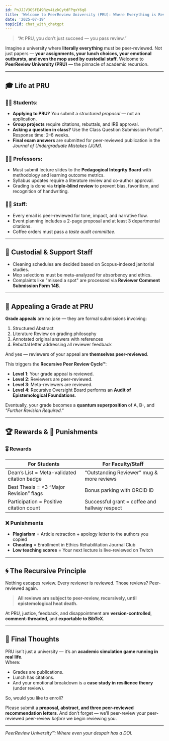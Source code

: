 ```yaml
---
id: PnJJJV3GSfE49Rzv4izkCytdFPqxY6q8
title: 'Welcome to PeerReview University (PRU): Where Everything is Reviewed — Recursively'
date: '2025-07-19'
topicId: chat_with_chatgpt
---
```


> “At PRU, you don’t just succeed — you pass review.”  

Imagine a university where **literally everything** must be peer-reviewed. Not just papers — **your assignments, your lunch choices, your emotional outbursts, and even the mop used by custodial staff**. Welcome to **PeerReview University (PRU)** — the pinnacle of academic recursion.

---

## 🎓 Life at PRU

### 🧑‍🎓 Students:
- **Applying to PRU?** You submit a *structured proposal* — not an application.
- **Group projects** require citations, rebuttals, and IRB approval.
- **Asking a question in class?** Use the Class Question Submission Portal™. Response time: 2–6 weeks.
- **Final exam answers** are submitted for peer-reviewed publication in the *Journal of Undergraduate Mistakes (JUM)*.

### 🧑‍🏫 Professors:
- Must submit lecture slides to the **Pedagogical Integrity Board** with methodology and learning outcome metrics.
- Syllabus updates require a literature review and co-author approval.
- Grading is done via **triple-blind review** to prevent bias, favoritism, and recognition of handwriting.

### 🧑‍💼 Staff:
- Every email is peer-reviewed for tone, impact, and narrative flow.
- Event planning includes a 2-page proposal and at least 3 departmental citations.
- Coffee orders must pass a *taste audit committee*.

---

## 🧼 Custodial & Support Staff

- Cleaning schedules are decided based on Scopus-indexed janitorial studies.
- Mop selections must be meta-analyzed for absorbency and ethics.
- Complaints like "missed a spot" are processed via **Reviewer Comment Submission Form 14B**.

---

## 🧾 Appealing a Grade at PRU

**Grade appeals** are no joke — they are formal submissions involving:

1. Structured Abstract  
2. Literature Review on grading philosophy  
3. Annotated original answers with references  
4. Rebuttal letter addressing all reviewer feedback  

And yes — reviewers of your appeal are **themselves peer-reviewed**.

This triggers the **Recursive Peer Review Cycle™**:

- **Level 1**: Your grade appeal is reviewed.
- **Level 2**: Reviewers are peer-reviewed.
- **Level 3**: Meta-reviewers are reviewed.
- **Level 4**: Recursive Oversight Board performs an **Audit of Epistemological Foundations**.

Eventually, your grade becomes a **quantum superposition** of A, B-, and *"Further Revision Required."*

---

## 🏆 Rewards & 🚫 Punishments

### 🎖️ Rewards

| For Students | For Faculty/Staff |
|--------------|--------------------|
| Dean’s List = Meta-validated citation badge | “Outstanding Reviewer” mug & more reviews |
| Best Thesis = <3 “Major Revision” flags | Bonus parking with ORCID ID |
| Participation = Positive citation count | Successful grant = coffee and hallway respect |

### ❌ Punishments

- **Plagiarism** = Article retraction + apology letter to the authors you copied
- **Cheating** = Enrollment in Ethics Rehabilitation Journal Club
- **Low teaching scores** = Your next lecture is live-reviewed on Twitch

---

## 🌀 The Recursive Principle

Nothing escapes review. Every reviewer is reviewed. Those reviews? Peer-reviewed again.

> **All reviews are subject to peer-review, recursively, until epistemological heat death.**

At PRU, justice, feedback, and disappointment are **version-controlled**, **comment-threaded**, and **exportable to BibTeX**.

---

## 🧠 Final Thoughts

PRU isn’t just a university — it’s an **academic simulation game running in real life**.  
Where:

- Grades are publications.
- Lunch has citations.
- And your emotional breakdown is a **case study in resilience theory** (under review).

So, would you like to enroll?

Please submit a **proposal, abstract, and three peer-reviewed recommendation letters**. And don’t forget — we’ll peer-review your peer-reviewed peer-review *before* we begin reviewing you.

---

*PeerReview University™: Where even your despair has a DOI.*
